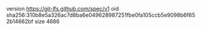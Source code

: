 version https://git-lfs.github.com/spec/v1
oid sha256:310b8e5a326ac7d8ba6e049628987251fbe0fa105ccb5e9098b6f652b14662bf
size 4686

